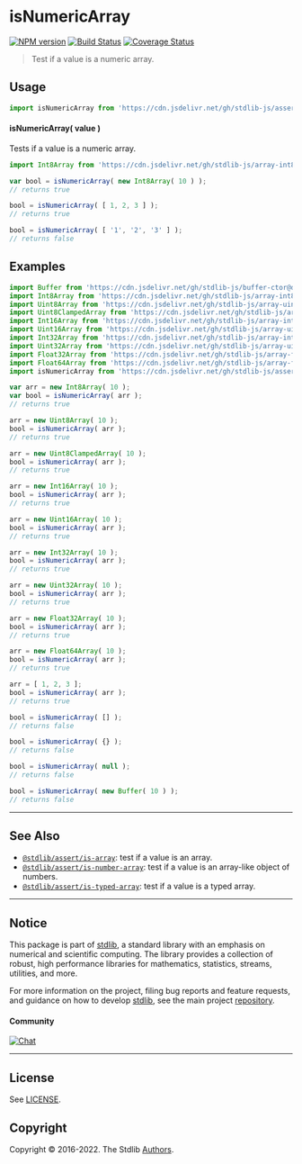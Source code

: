 <!--

@license Apache-2.0

Copyright (c) 2018 The Stdlib Authors.

Licensed under the Apache License, Version 2.0 (the "License");
you may not use this file except in compliance with the License.
You may obtain a copy of the License at

   http://www.apache.org/licenses/LICENSE-2.0

Unless required by applicable law or agreed to in writing, software
distributed under the License is distributed on an "AS IS" BASIS,
WITHOUT WARRANTIES OR CONDITIONS OF ANY KIND, either express or implied.
See the License for the specific language governing permissions and
limitations under the License.

-->

# isNumericArray

[![NPM version][npm-image]][npm-url] [![Build Status][test-image]][test-url] [![Coverage Status][coverage-image]][coverage-url] <!-- [![dependencies][dependencies-image]][dependencies-url] -->

> Test if a value is a numeric array.



<section class="usage">

## Usage

```javascript
import isNumericArray from 'https://cdn.jsdelivr.net/gh/stdlib-js/assert-is-numeric-array@deno/mod.js';
```

#### isNumericArray( value )

Tests if a value is a numeric array.

```javascript
import Int8Array from 'https://cdn.jsdelivr.net/gh/stdlib-js/array-int8@deno/mod.js';

var bool = isNumericArray( new Int8Array( 10 ) );
// returns true

bool = isNumericArray( [ 1, 2, 3 ] );
// returns true

bool = isNumericArray( [ '1', '2', '3' ] );
// returns false
```

</section>

<!-- /.usage -->

<section class="examples">

## Examples

<!-- TODO: update once Buffer wrapper -->

<!-- eslint no-undef: "error" -->

<!-- eslint-disable no-buffer-constructor -->

```javascript
import Buffer from 'https://cdn.jsdelivr.net/gh/stdlib-js/buffer-ctor@deno/mod.js';
import Int8Array from 'https://cdn.jsdelivr.net/gh/stdlib-js/array-int8@deno/mod.js';
import Uint8Array from 'https://cdn.jsdelivr.net/gh/stdlib-js/array-uint8@deno/mod.js';
import Uint8ClampedArray from 'https://cdn.jsdelivr.net/gh/stdlib-js/array-uint8c@deno/mod.js';
import Int16Array from 'https://cdn.jsdelivr.net/gh/stdlib-js/array-int16@deno/mod.js';
import Uint16Array from 'https://cdn.jsdelivr.net/gh/stdlib-js/array-uint16@deno/mod.js';
import Int32Array from 'https://cdn.jsdelivr.net/gh/stdlib-js/array-int32@deno/mod.js';
import Uint32Array from 'https://cdn.jsdelivr.net/gh/stdlib-js/array-uint32@deno/mod.js';
import Float32Array from 'https://cdn.jsdelivr.net/gh/stdlib-js/array-float32@deno/mod.js';
import Float64Array from 'https://cdn.jsdelivr.net/gh/stdlib-js/array-float64@deno/mod.js';
import isNumericArray from 'https://cdn.jsdelivr.net/gh/stdlib-js/assert-is-numeric-array@deno/mod.js';

var arr = new Int8Array( 10 );
var bool = isNumericArray( arr );
// returns true

arr = new Uint8Array( 10 );
bool = isNumericArray( arr );
// returns true

arr = new Uint8ClampedArray( 10 );
bool = isNumericArray( arr );
// returns true

arr = new Int16Array( 10 );
bool = isNumericArray( arr );
// returns true

arr = new Uint16Array( 10 );
bool = isNumericArray( arr );
// returns true

arr = new Int32Array( 10 );
bool = isNumericArray( arr );
// returns true

arr = new Uint32Array( 10 );
bool = isNumericArray( arr );
// returns true

arr = new Float32Array( 10 );
bool = isNumericArray( arr );
// returns true

arr = new Float64Array( 10 );
bool = isNumericArray( arr );
// returns true

arr = [ 1, 2, 3 ];
bool = isNumericArray( arr );
// returns true

bool = isNumericArray( [] );
// returns false

bool = isNumericArray( {} );
// returns false

bool = isNumericArray( null );
// returns false

bool = isNumericArray( new Buffer( 10 ) );
// returns false
```

</section>

<!-- /.examples -->

<!-- Section for related `stdlib` packages. Do not manually edit this section, as it is automatically populated. -->

<section class="related">

* * *

## See Also

-   <span class="package-name">[`@stdlib/assert/is-array`][@stdlib/assert/is-array]</span><span class="delimiter">: </span><span class="description">test if a value is an array.</span>
-   <span class="package-name">[`@stdlib/assert/is-number-array`][@stdlib/assert/is-number-array]</span><span class="delimiter">: </span><span class="description">test if a value is an array-like object of numbers.</span>
-   <span class="package-name">[`@stdlib/assert/is-typed-array`][@stdlib/assert/is-typed-array]</span><span class="delimiter">: </span><span class="description">test if a value is a typed array.</span>

</section>

<!-- /.related -->

<!-- Section for all links. Make sure to keep an empty line after the `section` element and another before the `/section` close. -->


<section class="main-repo" >

* * *

## Notice

This package is part of [stdlib][stdlib], a standard library with an emphasis on numerical and scientific computing. The library provides a collection of robust, high performance libraries for mathematics, statistics, streams, utilities, and more.

For more information on the project, filing bug reports and feature requests, and guidance on how to develop [stdlib][stdlib], see the main project [repository][stdlib].

#### Community

[![Chat][chat-image]][chat-url]

---

## License

See [LICENSE][stdlib-license].


## Copyright

Copyright &copy; 2016-2022. The Stdlib [Authors][stdlib-authors].

</section>

<!-- /.stdlib -->

<!-- Section for all links. Make sure to keep an empty line after the `section` element and another before the `/section` close. -->

<section class="links">

[npm-image]: http://img.shields.io/npm/v/@stdlib/assert-is-numeric-array.svg
[npm-url]: https://npmjs.org/package/@stdlib/assert-is-numeric-array

[test-image]: https://github.com/stdlib-js/assert-is-numeric-array/actions/workflows/test.yml/badge.svg?branch=main
[test-url]: https://github.com/stdlib-js/assert-is-numeric-array/actions/workflows/test.yml?query=branch:main

[coverage-image]: https://img.shields.io/codecov/c/github/stdlib-js/assert-is-numeric-array/main.svg
[coverage-url]: https://codecov.io/github/stdlib-js/assert-is-numeric-array?branch=main

<!--

[dependencies-image]: https://img.shields.io/david/stdlib-js/assert-is-numeric-array.svg
[dependencies-url]: https://david-dm.org/stdlib-js/assert-is-numeric-array/main

-->

[chat-image]: https://img.shields.io/gitter/room/stdlib-js/stdlib.svg
[chat-url]: https://gitter.im/stdlib-js/stdlib/

[stdlib]: https://github.com/stdlib-js/stdlib

[stdlib-authors]: https://github.com/stdlib-js/stdlib/graphs/contributors

[umd]: https://github.com/umdjs/umd
[es-module]: https://developer.mozilla.org/en-US/docs/Web/JavaScript/Guide/Modules

[deno-url]: https://github.com/stdlib-js/assert-is-numeric-array/tree/deno
[umd-url]: https://github.com/stdlib-js/assert-is-numeric-array/tree/umd
[esm-url]: https://github.com/stdlib-js/assert-is-numeric-array/tree/esm
[branches-url]: https://github.com/stdlib-js/assert-is-numeric-array/blob/main/branches.md

[stdlib-license]: https://raw.githubusercontent.com/stdlib-js/assert-is-numeric-array/main/LICENSE

<!-- <related-links> -->

[@stdlib/assert/is-array]: https://github.com/stdlib-js/assert-is-array/tree/deno

[@stdlib/assert/is-number-array]: https://github.com/stdlib-js/assert-is-number-array/tree/deno

[@stdlib/assert/is-typed-array]: https://github.com/stdlib-js/assert-is-typed-array/tree/deno

<!-- </related-links> -->

</section>

<!-- /.links -->

